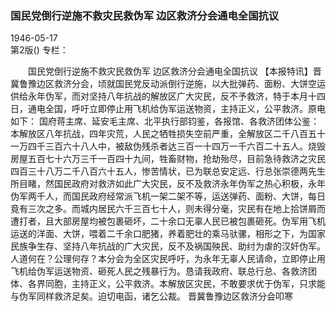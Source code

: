 ### 国民党倒行逆施不救灾民救伪军  边区救济分会通电全国抗议  

1946-05-17  
第2版()
专栏：

　　国民党倒行逆施不救灾民救伪军
    边区救济分会通电全国抗议
    【本报特讯】晋冀鲁豫边区救济分会，顷就国民党反动派倒行逆施，以大批弹药、面粉、大饼空运供给永年伪军，而对坚持八年抗战的解放区广大灾民，反不予救济，特于本月十四日，通电全国，呼吁立即停止用飞机给伪军运送物资，主持正义，公平救济。原电如下：
    国府蒋主席、延安毛主席、北平执行部钧鉴，各报馆、各救济团体公鉴：
    本解放区八年抗战，四年灾荒，人民之牺牲损失空前严重，全解放区二千八百五十一万四千三百六十八人中，被敌伪残杀者达三百一十四万一千六百二十五人。烧毁房屋五百七十六万三千一百四十九间，牲畜财物，抢劫殆尽，目前急待救济之灾民四百三十八万二千八百六十五人，惨苦情状，已为联总安定远、行总张崇德两先生所目睹，然国民政府对救济如此广大灾民，反不及救济永年伪军之热心积极，永年伪军两千人，而国民政府经常派飞机一架二架不等，运送弹药、面粉、大饼，每日竟有三次之多。而城内居民六千三百七十人，则未得分毫，灾民有在地上拾饼屑而遭打者，且大部房屋均被包裹砸坏，二十余口无辜人民已被包裹砸死。伪军用飞机运送的洋面、大饼，喂着二千余口肥猪，养着肥壮的乘马驮骡，相形之下，为国家民族争生存、坚持八年抗战的广大灾民，反不及祸国殃民、助纣为虐的汉奸伪军。人道何在？公理何存？本分会为全区灾民呼吁，为永年无辜人民请命，立即停止用飞机给伪军运送物资、砸死人民之残暴行为。恳请我政府、联总行总、各救济团体、各界同胞，主持正义，公平救济。本解放区灾民，不敢要求优于伪军，只求能与伪军同样救济足矣。迫切电函，诸乞公裁。
                                    晋冀鲁豫边区救济分会叩寒  
